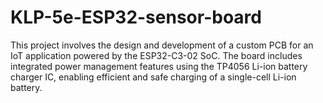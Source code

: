 # KLP-5e-ESP32-sensor-board
This project involves the design and development of a custom PCB for an IoT application powered by the ESP32-C3-02 SoC. The board includes integrated power management features using the TP4056 Li-ion battery charger IC, enabling efficient and safe charging of a single-cell Li-ion battery.
